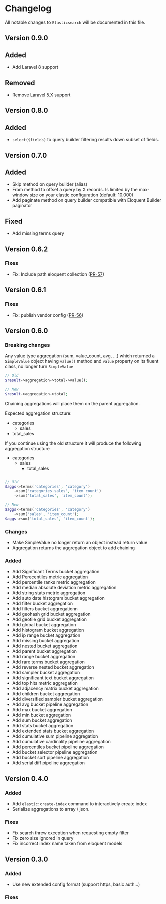 # Changelog

All notable changes to `Elasticsearch` will be documented in this file.

## Version 0.9.0

## Added

* Add Laravel 8 support

## Removed

* Remove Laravel 5.X support

## Version 0.8.0

## Added

* `select($fields)` to query builder filtering results down subset of fields.

## Version 0.7.0

## Added

 * Skip method on query builder (alias)
 * From method to offset a query by X records. Is limited by the max-window size on your elastic configuration (default: 10.000)
 * Add paginate method on query builder compatible with Eloquent Builder paginator

## Fixed
 * Add missing terms query

## Version 0.6.2

### Fixes

* Fix: Include path eloquent collection ([PR-57](https://github.com/AviationCode/elasticsearch/pull/57)) 

## Version 0.6.1

### Fixes

* Fix: publish vendor config ([PR-56](https://github.com/AviationCode/elasticsearch/pull/56)) 


## Version 0.6.0
### Breaking changes

Any value type aggregation (sum, value_count, avg, ...) which returned a `SimpleValue` object having `value()` method
and `value` property on its fluent class, no longer turn `SimpleValue`

```php
// Old 
$result->aggregation->total->value();

// New 
$result->aggregation->total;
``` 

Chaining aggregations will place them on the parent aggregation.

Expected aggregation structure:
 
* categories
    * sales
* total_sales

If you continue using the old structure it will produce the following aggregation structure

* categories
    * sales
        * total_sales

```php

// Old
$aggs->terms('categories', 'category')
    ->sum('categories.sales', 'item_count')
    ->sum('total_sales', 'item_count');

// New
$aggs->terms('categories', 'category')
    ->sum('sales', 'item_count');
$aggs->sum('total_sales', 'item_count');
```




### Changes
* Make SimpleValue no longer return an object instead return value
* Aggregation returns the aggregation object to add chaining

### Added
* Add Significant Terms bucket aggregation
* Add Perecentiles metric aggregation
* Add percentile ranks metric aggregation
* Add median absolute deviation metric aggregation
* Add string stats metric aggregation
* Add auto date histogram bucket aggregation
* Add filter bucket aggregation
* Add filters bucket aggregationn
* Add geohash grid bucket aggregation
* Add geotile grid bucket aggregation
* Add global bucket aggregation
* Add histogram bucket aggregation
* Add ip range bucket aggregation
* Add missing bucket aggregation
* Add nested bucket aggregation
* Add parent bucket aggregation
* Add range bucket aggregation
* Add rare terms bucket aggregation
* Add reverse nested bucket aggregation
* Add sampler bucket aggregation
* Add significant text bucket aggregation
* Add top hits metric aggregation
* Add adjacency matrix bucket aggregation
* Add children bucket aggregation
* Add diversified sampler bucket aggregation
* Add avg bucket pipeline aggregation
* Add max bucket aggregation
* Add min bucket aggregation
* Add sum bucket aggregation
* Add stats bucket aggregation
* Add extended stats bucket aggregation
* Add cumulative sum pipeline aggregation
* Add cumulative cardinality pipeline aggregation
* Add percentiles bucket pipeline aggregation
* Add bucket selector pipeline aggregation
* Add bucket sort pipeline aggregation
* Add serial diff pipeline aggregation

## Version 0.4.0

### Added

* Add `elastic:create-index` command to interactively create index
* Serialize aggregations to array / json. 

### Fixes
* Fix search threw exception when requesting empty filter
* Fix zero size ignored in query
* Fix incorrect index name taken from eloquent models

## Version 0.3.0

### Added
* Use new extended config format (support https, basic auth...)

### Fixes

